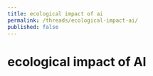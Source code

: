 ```yaml
---
title: ecological impact of ai
permalink: /threads/ecological-impact-ai/
published: false
---
```


# ecological impact of AI



